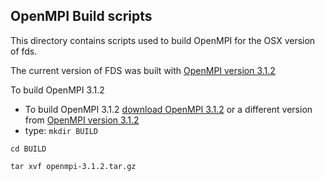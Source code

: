## OpenMPI Build scripts

This directory contains scripts used to build OpenMPI for the OSX version of fds. 

The current version of FDS was built with 
[OpenMPI version 3.1.2](https://www.open-mpi.org/software/ompi/v3.1/)

To build OpenMPI 3.1.2 

* To build OpenMPI 3.1.2 [download OpenMPI 3.1.2](https://download.open-mpi.org/release/open-mpi/v3.1/openmpi-3.1.2.tar.gz) 
or a different version from [OpenMPI version 3.1.2](https://www.open-mpi.org/software/ompi/v3.1/)
* type: 
`mkdir BUILD`

`cd BUILD`

`tar xvf openmpi-3.1.2.tar.gz`


